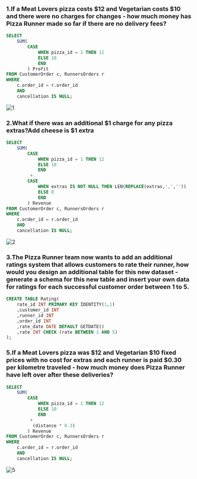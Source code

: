 ### 1.If a Meat Lovers pizza costs $12 and Vegetarian costs $10 and there were no charges for changes - how much money has Pizza Runner made so far if there are no delivery fees?

```sql
SELECT  
	SUM(
		CASE
			WHEN pizza_id = 1 THEN 12
			ELSE 10
			END
		) Profit
FROM CustomerOrder c, RunnersOrders r
WHERE 
	c.order_id = r.order_id
	AND
	cancellation IS NULL;
```
![1](https://github.com/user-attachments/assets/9b8593b0-6e6f-4322-a2a2-fca407351ad9)

### 2.What if there was an additional $1 charge for any pizza extras?Add cheese is $1 extra

```sql
SELECT  
	SUM(
		CASE
			WHEN pizza_id = 1 THEN 12
			ELSE 10
			END
		 + 
		CASE 
			WHEN extras IS NOT NULL THEN LEN(REPLACE(extras,',',''))
			ELSE 0
			END
		) Revenue
FROM CustomerOrder c, RunnersOrders r
WHERE 
	c.order_id = r.order_id
	AND
	cancellation IS NULL;
```
![2](https://github.com/user-attachments/assets/e3c4a3a7-d3b1-4df1-90bc-1e0a8bf31929)

### 3.The Pizza Runner team now wants to add an additional ratings system that allows customers to rate their runner, how would you design an additional table for this new dataset - generate a schema for this new table and insert your own data for ratings for each successful customer order between 1 to 5.

```sql
CREATE TABLE Rating(
	rate_id INT PRIMARY KEY IDENTITY(1,1)
	,customer_id INT
	,runner_id INT
	,order_id INT
	,rate_date DATE DEFAULT GETDATE()
	,rate INT CHECK (rate BETWEEN 1 AND 5)
);
```

### 5.If a Meat Lovers pizza was $12 and Vegetarian $10 fixed prices with no cost for extras and each runner is paid $0.30 per kilometre traveled - how much money does Pizza Runner have left over after these deliveries?

```sql
SELECT  
	SUM(
		CASE
			WHEN pizza_id = 1 THEN 12
			ELSE 10
			END
		 + 
		  (distance * 0.3)
		) Revenue
FROM CustomerOrder c, RunnersOrders r
WHERE 
	c.order_id = r.order_id
	AND
	cancellation IS NULL;
```
![5](https://github.com/user-attachments/assets/a0546836-fd36-40c5-84f5-c986e77adb4c)
